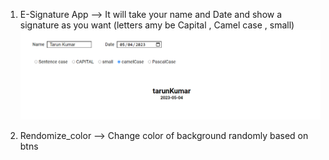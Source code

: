 
1. E-Signature App -->
        It will take your name and Date and show a signature as you want (letters amy be Capital , Camel case , small)
![ESignature](Images/Esign.PNG)

2. Rendomize_color -->
        Change color of background randomly based on btns
